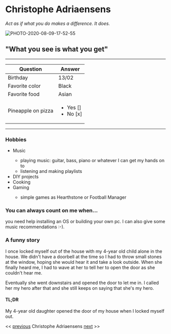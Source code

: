 # Christophe Adriaensens

*Act as if what you do makes a difference. It does.*

![PHOTO-2020-08-09-17-52-55](https://user-images.githubusercontent.com/67370296/95966122-108c6e80-0e0b-11eb-97b5-2c5abfcfae6f.jpeg)

## "What you see is what you get"
___

| Question          |    Answer         |
| ----------- | ----------- |
| Birthday         | 13/02        |
| Favorite color   | Black        |
| Favorite food    | Asian        |
| Pineapple on pizza   | <ul><li>Yes []</li><li>No [x]</li></ul> |

___

### Hobbies
<ul>
<li>Music</li>
<ul>
<li>playing music: guitar, bass, piano or whatever I can get my hands on to</li>
<li>listening and making playlists</li>
</ul>
<li>DIY projects</li>
<li>Cooking</li>
<li>Gaming</li>
<ul>
<li>simple games as Hearthstone or Football Manager</li>
</ul>
</ul>

### You can always count on me when...
you need help installing an OS or building your own pc. I can also give some music recommendations :-).

### A funny story

I once locked myself out of the house with my 4-year old child alone in the house. We didn't have a doorbell at the time so I had to throw small stones at the window, hoping she would hear it and take a look outside.
When she finally heard me, I had to wave at her to tell her to open the door as she couldn't hear me.

Eventually she went downstairs and opened the door to let me in. I called her my hero after that and she still keeps on saying that she's my hero.

#### TL;DR
My 4-year old daughter opened the door of my house when I locked myself out.


<< [previous](https://github.com/basile/markdown-challenge)  Christophe Adriaensens  [next](https://github.com/Ziges/markdown-challenge) >>